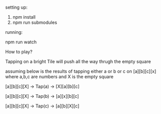 setting up:

1. npm install
2. npm run submodules

running:

npm run watch

How to play?

Tapping on a bright Tile will push all the way thrugh the empty square

assuming
below is the results of tapping either a or b or c on [a][b][c][x] where a,b,c are numbers and X is the empty square

[a][b][c][X] -> Tap(a) -> [X][a][b][c]

[a][b][c][X] -> Tap(b) -> [a][x][b][c]

[a][b][c][X] -> Tap(c) -> [a][b][X][c]
